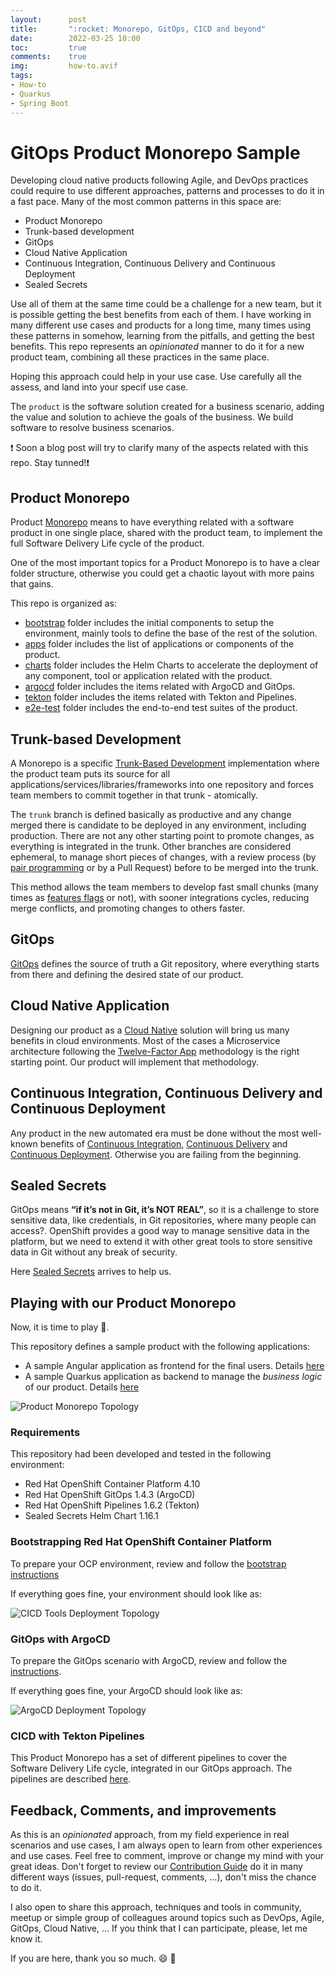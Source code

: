 ```yaml
---
layout:      post
title:       ":rocket: Monorepo, GitOps, CICD and beyond"
date:        2022-03-25 10:00
toc:         true
comments:    true
img:         how-to.avif
tags: 
- How-to
- Quarkus
- Spring Boot
---
```




# GitOps Product Monorepo Sample

Developing cloud native products following Agile, and DevOps practices could require
to use different approaches, patterns and processes to do it in a fast pace. Many of the
most common patterns in this space are:

* Product Monorepo
* Trunk-based development
* GitOps
* Cloud Native Application
* Continuous Integration, Continuous Delivery and Continuous Deployment
* Sealed Secrets

Use all of them at the same time could be a challenge for a new team, but it is possible
getting the best benefits from each of them. I have working in many different use cases and products
for a long time, many times using these patterns in somehow, learning from the pitfalls, and
getting the best benefits. This repo represents an *opinionated* manner to 
do it for a new product team, combining all these practices in the same place. 

Hoping this approach could help in your use case. Use carefully all the assess, and land into
your specif use case.

The `product` is the software solution created for a business scenario, adding the value and solution
to achieve the goals of the business. We build software to resolve business scenarios.

❗ Soon a blog post will try to clarify many of the aspects related with this repo. Stay tunned!❗

## Product Monorepo

Product [Monorepo](https://en.wikipedia.org/wiki/Monorepo) means to have everything related with a software product
in one single place, shared with the product team, to implement the full Software Delivery Life cycle of the product.

One of the most important topics for a Product Monorepo is to have a clear folder structure, otherwise
you could get a chaotic layout with more pains that gains.

This repo is organized as:

* [bootstrap](./bootstrap/README.md) folder includes the initial components to setup the environment, mainly
tools to define the base of the rest of the solution.
* [apps](./apps/) folder includes the list of applications or components of the product.
* [charts](./charts/README.md) folder includes the Helm Charts to accelerate the deployment of any component,
tool or application related with the product.
* [argocd](./argocd/README.md) folder includes the items related with ArgoCD and GitOps.
* [tekton](./tekton/README.md) folder includes the items related with Tekton and Pipelines.
* [e2e-test](./e2e-test/README.md) folder includes the end-to-end test suites of the product.

## Trunk-based Development

A Monorepo is a specific [Trunk-Based Development](https://trunkbaseddevelopment.com/) implementation where
the product team puts its source for all applications/services/libraries/frameworks into one repository and
forces team members to commit together in that trunk - atomically.

The `trunk` branch is defined basically as productive and any change merged there is candidate to be deployed
in any environment, including production. There are not any other starting point to promote changes, as everything
is integrated in the trunk. Other branches are considered ephemeral, to manage short pieces of changes, with
a review process (by [pair programming](https://openpracticelibrary.com/practice/pair-programming/) or by a
Pull Request) before to be merged into the trunk.

This method allows the team members to develop fast small chunks (many times as [features flags](https://openpracticelibrary.com/practice/feature-toggles/)
or not), with sooner integrations cycles, reducing merge conflicts, and promoting changes to others faster.

## GitOps

[GitOps](https://openpracticelibrary.com/practice/gitops/) defines the source of truth a Git repository,
where everything starts from there and defining the desired state of our product. 

## Cloud Native Application

Designing our product as a [Cloud Native](https://en.wikipedia.org/wiki/Cloud_native_computing) solution will bring us
many benefits in cloud environments. Most of the cases a Microservice architecture following the [Twelve-Factor App](https://12factor.net/)
methodology is the right starting point. Our product will implement that methodology.

## Continuous Integration, Continuous Delivery and Continuous Deployment

Any product in the new automated era must be done without the most well-known benefits of
[Continuous Integration](https://openpracticelibrary.com/practice/continuous-integration/),
[Continuous Delivery](https://openpracticelibrary.com/practice/continuous-delivery/) and
[Continuous Deployment](https://openpracticelibrary.com/practice/continuous-deployment/). Otherwise
you are failing from the beginning.

## Sealed Secrets

GitOps means **“if it’s not in Git, it’s NOT REAL”**, so it is a challenge to store sensitive data, like credentials,
in Git repositories, where many people can access?. OpenShift provides a good way to manage sensitive data in the platform, but
we need to extend it with other great tools to store sensitive data in Git without any break of security.

Here [Sealed Secrets](https://github.com/bitnami-labs/sealed-secrets) arrives to help us.

## Playing with our Product Monorepo

Now, it is time to play :game_die:. 

This repository defines a sample product with the following applications:

* A sample Angular application as frontend for the final users. Details [here](./apps/sample-frontend/README.md)
* A sample Quarkus application as backend to manage the *business logic* of our product. Details [here](./apps/sample-backend/README.md)

![Product Monorepo Topology](./img/product-deployment-topology.png)

### Requirements

This repository had been developed and tested in the following environment:

* Red Hat OpenShift Container Platform 4.10
* Red Hat OpenShift GitOps 1.4.3 (ArgoCD)
* Red Hat OpenShift Pipelines 1.6.2 (Tekton)
* Sealed Secrets Helm Chart 1.16.1

### Bootstrapping Red Hat OpenShift Container Platform

To prepare your OCP environment, review and follow the [bootstrap instructions](./bootstrap/README.md)

If everything goes fine, your environment should look like as:

![CICD Tools Deployment Topology](./img/cicd-tools-deployment-topology.png)

### GitOps with ArgoCD

To prepare the GitOps scenario with ArgoCD, review and follow the [instructions](./argocd/README.md).

If everything goes fine, your ArgoCD should look like as:

![ArgoCD Deployment Topology](./img/argocd-deployment-topology.png)

### CICD with Tekton Pipelines

This Product Monorepo has a set of different pipelines to cover the Software Delivery Life cycle, integrated
in our GitOps approach. The pipelines are described [here](./tekton/README.md).

## Feedback, Comments, and improvements

As this is an *opinionated* approach, from my field experience in real scenarios and use cases, I am always
open to learn from other experiences and use cases. Feel free to comment, improve or change my mind with your
great ideas. Don't forget to review our [Contribution Guide](./CONTRIBUTING.md) do it in many different
ways (issues, pull-request, comments, ...), don't miss the chance to do it.

I also open to share this approach, techniques and tools in community, meetup or simple group of colleagues around
topics such as DevOps, Agile, GitOps, Cloud Native, ... If you think that I can participate, please, let me know it.

If you are here, thank you so much. :smile: :tada:
